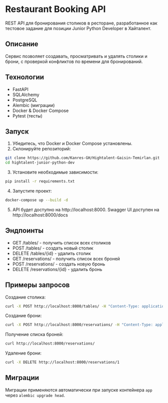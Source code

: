 # Restaurant Booking API
REST API для бронирования столиков в ресторане, разработанное как тестовое задание для позиции Junior Python Developer в Хайталент.

## Описание
Сервис позволяет создавать, просматривать и удалять столики и брони, с проверкой конфликтов по времени для бронирований.

## Технологии
- FastAPI
- SQLAlchemy
- PostgreSQL
- Alembic (миграции)
- Docker & Docker Compose
- Pytest (тесты)

## Запуск
1. Убедитесь, что Docker и Docker Compose установлены.
2. Склонируйте репозиторий:
```bash
git clone https://github.com/Kanres-GH/Hightalent-Gaisin-Temirlan.git
cd hightalent-junior-python-dev
```
3. Установите необходимые зависимости:
```bash
pip install -r requirements.txt  
```

4. Запустите проект:
```bash
docker-compose up --build -d
```
5. API будет доступно на http://localhost:8000. Swagger UI доступен на http://localhost:8000/docs

## Эндпоинты
- GET /tables/ - получить список всех столиков
- POST /tables/ - создать новый столик
- DELETE /tables/{id} - удалить столик
- GET /reservations/ - получить список всех броней
- POST /reservations/ - создать новую бронь
- DELETE /reservations/{id} - удалить бронь

## Примеры запросов
Создание столика:
```bash
curl -X POST http://localhost:8000/tables/ -H "Content-Type: application/json" -d '{"name": "Table 1", "seats": 4, "location": "window"}'
```

Создание брони:
```bash
curl -X POST http://localhost:8000/reservations/ -H "Content-Type: application/json" -d '{"customer_name": "John", "table_id": 1, "reservation_time": "2025-04-10T12:00:00", "duration_minutes": 60}'
```

Получение списка броней:
```bash
curl http://localhost:8000/reservations/
```

Удаление брони:
```bash
curl -X DELETE http://localhost:8000/reservations/1
```

## Миграции

Миграции применяются автоматически при запуске контейнера `app` через `alembic upgrade head`.

